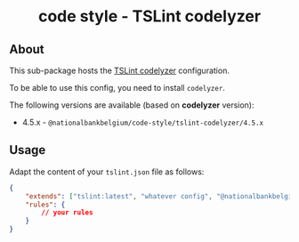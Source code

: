 <h1 align="center">
   code style - TSLint codelyzer
</h1>

## About

This sub-package hosts the [TSLint codelyzer](https://github.com/mgechev/codelyzer) configuration.

To be able to use this config, you need to install `codelyzer`.

The following versions are available (based on **codelyzer** version):

-   4.5.x - `@nationalbankbelgium/code-style/tslint-codelyzer/4.5.x`

## Usage

Adapt the content of your `tslint.json` file as follows:

```json
{
	"extends": ["tslint:latest", "whatever config", "@nationalbankbelgium/code-style/tslint-codelyzer/4.5.x"],
	"rules": {
		// your rules
	}
}
```

